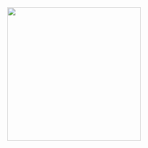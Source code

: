 <div align="center">
  <img src="https://github-readme-stats.vercel.app/api?username=bellalongo&show_icons=true&theme=material-palenight&hide_border=true&border_radius=10&hide_rank=true&hide=contribs,issues" width="300">
</div>

<!--
<div align="center">
  <img src="https://github-readme-stats.vercel.app/api/top-langs/?username=bellalongo&theme=material-palenight&hide_border=true&border_radius=10" width="300">
</div>
-->

<!--
**bellalongo/bellalongo** is a ✨ _special_ ✨ repository because its `README.md` (this file) appears on your GitHub profile.

Here are some ideas to get you started:

- 🔭 I’m currently working on ...
- 🌱 I’m currently learning ...
- 👯 I’m looking to collaborate on ...
- 🤔 I’m looking for help with ...
- 💬 Ask me about ...
- 📫 How to reach me: ...
- 😄 Pronouns: ...
- ⚡ Fun fact: ...
-->
